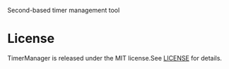 
Second-based timer management tool


# License
TimerManager is released under the MIT license.See [LICENSE](https://github.com/zhouxl/TimerManagerDemo/blob/master/LICENSE) for details.
